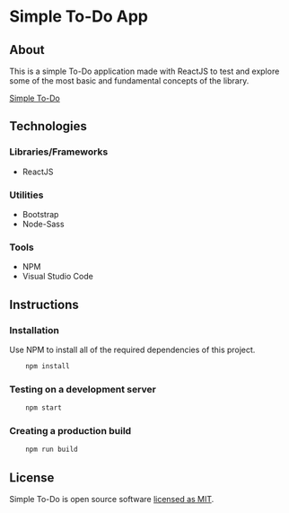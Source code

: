 # Simple To-Do App

## About
This is a simple To-Do application made with ReactJS to test and explore some of the most basic and fundamental concepts of the library.

[Simple To-Do](https://inaciovitor32.github.io/todo-list/)

## Technologies

### Libraries/Frameworks
* ReactJS

### Utilities
* Bootstrap
* Node-Sass

### Tools
* NPM
* Visual Studio Code

## Instructions

### Installation

Use NPM to install all of the required dependencies of this project.

```bash
    npm install
```

### Testing on a development server

```bash
    npm start
```

### Creating a production build

```bash
    npm run build
```
## License
Simple To-Do is open source software [licensed as MIT](./LICENSE).